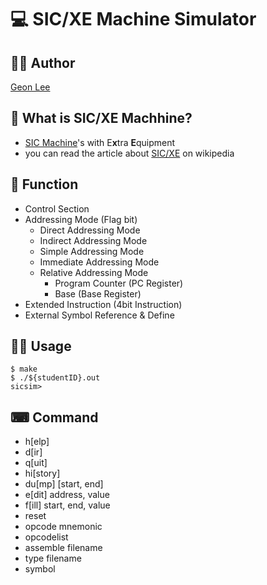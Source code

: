 # 💻 SIC/XE Machine Simulator

## 👨‍💻 Author
[Geon Lee](https://github.com/)

## 🤔 What is **SIC/XE** Machhine?
* [SIC Machine](https://en.wikipedia.org/wiki/Simplified_Instructional_Computer)'s with E**x**tra **E**quipment 
* you can read the article about [SIC/XE](https://en.wikipedia.org/wiki/SIC/XE) on wikipedia

## 💫 Function
* Control Section
* Addressing Mode (Flag bit)
	* Direct Addressing Mode
	* Indirect Addressing Mode
	* Simple Addressing Mode
	* Immediate Addressing Mode
	* Relative Addressing Mode
		* Program Counter (PC Register)
		* Base	(Base Register)
* Extended Instruction (4bit Instruction)
* External Symbol Reference & Define

## 👨‍🏫 Usage
```shell
$ make
$ ./${studentID}.out
sicsim>
```

## ⌨ Command
* h[elp]
* d[ir]
* q[uit]
* hi[story]
* du[mp] [start, end]
* e[dit] address, value
* f[ill] start, end, value
* reset
* opcode mnemonic
* opcodelist
* assemble filename
* type filename
* symbol